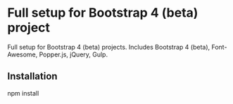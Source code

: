 # Full setup for Bootstrap 4 (beta) project

Full setup for Bootstrap 4 (beta) projects. Includes Bootstrap 4 (beta), Font-Awesome, Popper.js, jQuery, Gulp.

## Installation
npm install 
